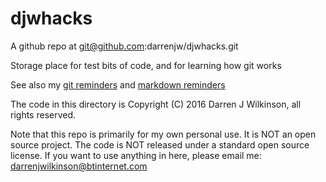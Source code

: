 # djwhacks

A github repo at git@github.com:darrenjw/djwhacks.git

Storage place for test bits of code, and for learning how git works

See also my [git reminders](GitReminders.md) and [markdown reminders](Markdown.md) 

The code in this directory is Copyright (C) 2016 Darren J Wilkinson, all rights reserved.

Note that this repo is primarily for my own personal use. It is NOT an open source project. The code is NOT released under a standard open source license. If you want to use anything in here, please email me: darrenjwilkinson@btinternet.com



